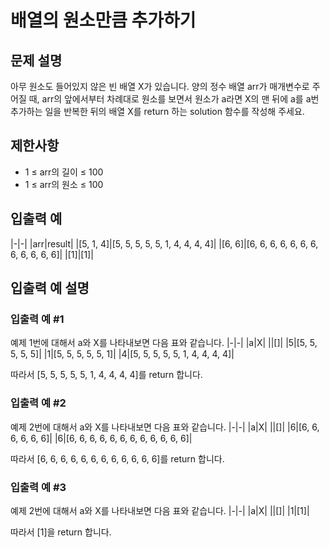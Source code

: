 # 배열의 원소만큼 추가하기


## 문제 설명
아무 원소도 들어있지 않은 빈 배열 X가 있습니다. 양의 정수 배열 arr가 매개변수로 주어질 때, arr의 앞에서부터 차례대로 원소를 보면서 원소가 a라면 X의 맨 뒤에 a를 a번 추가하는 일을 반복한 뒤의 배열 X를 return 하는 solution 함수를 작성해 주세요.

## 제한사항
- 1 ≤ arr의 길이 ≤ 100
- 1 ≤ arr의 원소 ≤ 100

## 입출력 예
|-|-|
|arr|result|
|[5, 1, 4]|[5, 5, 5, 5, 5, 1, 4, 4, 4, 4]|
|[6, 6]|[6, 6, 6, 6, 6, 6, 6, 6, 6, 6, 6, 6]|
|[1]|[1]|

## 입출력 예 설명

### 입출력 예 #1
예제 1번에 대해서 a와 X를 나타내보면 다음 표와 같습니다.
|-|-|
|a|X|
||[]|
|5|[5, 5, 5, 5, 5]|
|1|[5, 5, 5, 5, 5, 1]|
|4|[5, 5, 5, 5, 5, 1, 4, 4, 4, 4]|

따라서 [5, 5, 5, 5, 5, 1, 4, 4, 4, 4]를 return 합니다.

### 입출력 예 #2
예제 2번에 대해서 a와 X를 나타내보면 다음 표와 같습니다.
|-|-|
|a|X|
||[]|
|6|[6, 6, 6, 6, 6, 6]|
|6|[6, 6, 6, 6, 6, 6, 6, 6, 6, 6, 6, 6]|

따라서 [6, 6, 6, 6, 6, 6, 6, 6, 6, 6, 6, 6]를 return 합니다.

### 입출력 예 #3
예제 2번에 대해서 a와 X를 나타내보면 다음 표와 같습니다.
|-|-|
|a|X|
||[]|
|1|[1]|

따라서 [1]을 return 합니다.